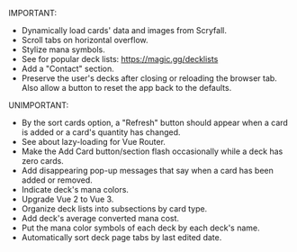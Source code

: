 IMPORTANT:

- Dynamically load cards' data and images from Scryfall.
- Scroll tabs on horizontal overflow.
- Stylize mana symbols.
- See for popular deck lists: https://magic.gg/decklists
- Add a "Contact" section.
- Preserve the user's decks after closing or reloading the browser tab. Also allow a button to reset the app back to the defaults.


UNIMPORTANT:

- By the sort cards option, a "Refresh" button should appear when a card is added or a card's quantity has changed.
- See about lazy-loading for Vue Router.
- Make the Add Card button/section flash occasionally while a deck has zero cards.
- Add disappearing pop-up messages that say when a card has been added or removed.
- Indicate deck's mana colors.
- Upgrade Vue 2 to Vue 3.
- Organize deck lists into subsections by card type.
- Add deck's average converted mana cost.
- Put the mana color symbols of each deck by each deck's name.
- Automatically sort deck page tabs by last edited date.
